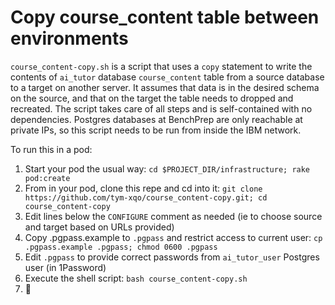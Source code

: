 # Copy course_content table between environments

`course_content-copy.sh` is a script that uses a `copy` statement to write the contents of `ai_tutor` database `course_content` table from a source database to a target on another server. It assumes that data is in the desired schema on the source, and that on the target the table needs to dropped and recreated. The script takes care of all steps and is self-contained with no dependencies. Postgres databases at BenchPrep are only reachable at private IPs, so this script needs to be run from inside the IBM network. 

To run this in a pod:

1. Start your pod the usual way: `cd $PROJECT_DIR/infrastructure; rake pod:create`
1. From in your pod, clone this repe and cd into it: `git clone https://github.com/tym-xqo/course_content-copy.git; cd course_content-copy`
1. Edit lines below the `CONFIGURE` comment as needed (ie to choose source and target based on URLs provided)
2. Copy .pgpass.example to `.pgpass` and restrict access to current user: `cp .pgpass.example .pgpass; chmod 0600 .pgpass`
3. Edit `.pgpass` to provide correct passwords from `ai_tutor_user` Postgres user (in 1Password)
4. Execute the shell script: `bash course_content-copy.sh`
5. 🎉
